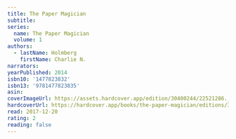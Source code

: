 ```yaml
---
title: The Paper Magician
subtitle:
series:
  name: The Paper Magician
  volume: 1
authors:
  - lastName: Holmberg
    firstName: Charlie N.
narrators:
yearPublished: 2014
isbn10: '1477823832'
isbn13: '9781477823835'
asin:
coverImageUrl: https://assets.hardcover.app/edition/30400244/22521286._SX98_.jpg
hardcoverUrl: https://hardcover.app/books/the-paper-magician/editions/30402252
read: 2017-12-20
rating: 2
reading: false
---
```

